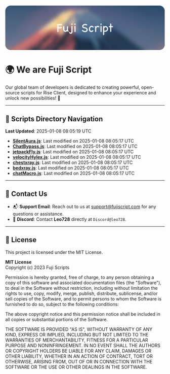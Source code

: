 ![Banner](.github/b.webp)

# 🌍 **We are Fuji Script**

Our global team of developers is dedicated to creating powerful, open-source scripts for Rise Client, designed to enhance your experience and unlock new possibilities! 🌟

---
<!-- SCRIPTS_NAVIGATION_START -->
## 📂 **Scripts Directory Navigation**

**Last Updated**: 2025-01-08 08:05:19 UTC

- **[SilentAura.js](scripts/SilentAura.js)**: Last modified on 2025-01-08 08:05:17 UTC
- **[ChatBypass.js](scripts/ChatBypass.js)**: Last modified on 2025-01-08 08:05:17 UTC
- **[jetpackFly.js](scripts/jetpackFly.js)**: Last modified on 2025-01-08 08:05:17 UTC
- **[velocityHylex.js](scripts/velocityHylex.js)**: Last modified on 2025-01-08 08:05:17 UTC
- **[chestxray.js](scripts/chestxray.js)**: Last modified on 2025-01-08 08:05:17 UTC
- **[bedxray.js](scripts/bedxray.js)**: Last modified on 2025-01-08 08:05:17 UTC
- **[chatMacro.js](scripts/chatMacro.js)**: Last modified on 2025-01-08 08:05:17 UTC

<!-- SCRIPTS_NAVIGATION_END -->

---

## 💬 **Contact Us**  
- 📬 **Support Email**: Reach out to us at [support@fujiscript.com](mailto:support@fujiscript.com) for any questions or assistance.  
- 💬 **Discord**: Contact **Leo728** directly at `Discord@leo728`.

---

## 📜 **License**

This project is licensed under the MIT License.  

**MIT License**  
Copyright (c) 2023 Fuji Scripts  

Permission is hereby granted, free of charge, to any person obtaining a copy of this software and associated documentation files (the "Software"), to deal in the Software without restriction, including without limitation the rights to use, copy, modify, merge, publish, distribute, sublicense, and/or sell copies of the Software, and to permit persons to whom the Software is furnished to do so, subject to the following conditions:  

The above copyright notice and this permission notice shall be included in all copies or substantial portions of the Software.  

THE SOFTWARE IS PROVIDED "AS IS", WITHOUT WARRANTY OF ANY KIND, EXPRESS OR IMPLIED, INCLUDING BUT NOT LIMITED TO THE WARRANTIES OF MERCHANTABILITY, FITNESS FOR A PARTICULAR PURPOSE AND NONINFRINGEMENT. IN NO EVENT SHALL THE AUTHORS OR COPYRIGHT HOLDERS BE LIABLE FOR ANY CLAIM, DAMAGES OR OTHER LIABILITY, WHETHER IN AN ACTION OF CONTRACT, TORT OR OTHERWISE, ARISING FROM, OUT OF OR IN CONNECTION WITH THE SOFTWARE OR THE USE OR OTHER DEALINGS IN THE SOFTWARE.  
